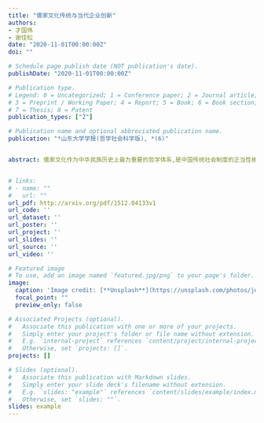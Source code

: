 ```yaml
---
title: "儒家文化传统与当代企业创新"
authors:
- 才国伟
- 谢佳松
date: "2020-11-01T00:00:00Z"
doi: ""

# Schedule page publish date (NOT publication's date).
publishDate: "2020-11-01T00:00:00Z"

# Publication type.
# Legend: 0 = Uncategorized; 1 = Conference paper; 2 = Journal article;
# 3 = Preprint / Working Paper; 4 = Report; 5 = Book; 6 = Book section;
# 7 = Thesis; 8 = Patent
publication_types: ["2"]

# Publication name and optional abbreviated publication name.
publication: "*山东大学学报(哲学社会科学版), *(6)"


abstract: 儒家文化作为中华民族历史上最为重要的哲学体系,是中国传统社会制度的正当性根据和社会秩序的基石。利用手工搜集的历史孔庙数据与中国A股上市公司财务数据,验证了儒家文化传统对当代企业创新具有重要促进效应。在考虑企业管理者籍贯地和其他潜在的内生性问题后,上述结论仍然稳健。在机制路径中,儒家文化传统通过影响企业内部金融资产配置和股权分布影响了企业的创新投入,通过改变企业外部社会机会结构进一步影响企业创新行为。综上,从企业视角切入,为非正式制度对经济发展的影响提供了新的思路,也为深入理解儒家文化思想内核的长期影响提供了新的微观证据。 


# links:
# - name: ""
#   url: ""
url_pdf: http://arxiv.org/pdf/1512.04133v1
url_code: ''
url_dataset: ''
url_poster: ''
url_project: ''
url_slides: ''
url_source: ''
url_video: ''

# Featured image
# To use, add an image named `featured.jpg/png` to your page's folder. 
image:
  caption: 'Image credit: [**Unsplash**](https://unsplash.com/photos/jdD8gXaTZsc)'
  focal_point: ""
  preview_only: false

# Associated Projects (optional).
#   Associate this publication with one or more of your projects.
#   Simply enter your project's folder or file name without extension.
#   E.g. `internal-project` references `content/project/internal-project/index.md`.
#   Otherwise, set `projects: []`.
projects: []

# Slides (optional).
#   Associate this publication with Markdown slides.
#   Simply enter your slide deck's filename without extension.
#   E.g. `slides: "example"` references `content/slides/example/index.md`.
#   Otherwise, set `slides: ""`.
slides: example
---
```


